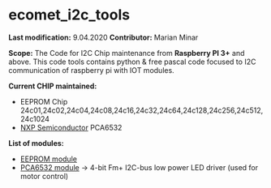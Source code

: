 # ecomet_i2c_tools

**Last modification:** 9.04.2020
**Contributor:** Marian Minar

**Scope:**
The Code for I2C Chip maintenance from **Raspberry PI 3+** and above. This code tools contains python & free pascal code focused to I2C communication of raspberry pi with IOT modules.

**Current CHIP maintained:**
* EEPROM Chip
  24c01,24c02,24c04,24c08,24c16,24c32,24c64,24c128,24c256,24c512,24c1024
* [NXP Semiconductor](https://www.nxp.com/)
  PCA6532


**List of modules:**

* [EEPROM module](i2c_pkg/eeprom_pkg/documentation/eeprom_IIC.md)
* [PCA6532 module](fpc/pca6532/pca6532_IIC.md) -> 4-bit Fm+ I2C-bus low power LED driver (used for motor control)
